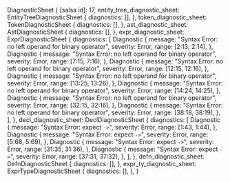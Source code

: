 DiagnosticSheet {
    [salsa id]: 17,
    entity_tree_diagnostic_sheet: EntityTreeDiagnosticSheet {
        diagnostics: [],
    },
    token_diagnostic_sheet: TokenDiagnosticSheet {
        diagnostics: [],
    },
    ast_diagnostic_sheet: AstDiagnosticSheet {
        diagnostics: [],
    },
    expr_diagnostic_sheet: ExprDiagnosticSheet {
        diagnostics: [
            Diagnostic {
                message: "Syntax Error: no left operand for binary operator",
                severity: Error,
                range: [2:13, 2:14),
            },
            Diagnostic {
                message: "Syntax Error: no left operand for binary operator",
                severity: Error,
                range: [7:15, 7:16),
            },
            Diagnostic {
                message: "Syntax Error: no left operand for binary operator",
                severity: Error,
                range: [12:15, 12:16),
            },
            Diagnostic {
                message: "Syntax Error: no left operand for binary operator",
                severity: Error,
                range: [13:25, 13:26),
            },
            Diagnostic {
                message: "Syntax Error: no left operand for binary operator",
                severity: Error,
                range: [14:24, 14:25),
            },
            Diagnostic {
                message: "Syntax Error: no left operand for binary operator",
                severity: Error,
                range: [32:15, 32:16),
            },
            Diagnostic {
                message: "Syntax Error: no left operand for binary operator",
                severity: Error,
                range: [38:18, 38:19),
            },
        ],
    },
    decl_diagnostic_sheet: DeclDiagnosticSheet {
        diagnostics: [
            Diagnostic {
                message: "Syntax Error: expect `->`",
                severity: Error,
                range: [1:43, 1:44),
            },
            Diagnostic {
                message: "Syntax Error: expect `->`",
                severity: Error,
                range: [5:68, 5:69),
            },
            Diagnostic {
                message: "Syntax Error: expect `->`",
                severity: Error,
                range: [31:35, 31:36),
            },
            Diagnostic {
                message: "Syntax Error: expect `->`",
                severity: Error,
                range: [37:31, 37:32),
            },
        ],
    },
    defn_diagnostic_sheet: DefnDiagnosticSheet {
        diagnostics: [],
    },
    expr_ty_diagnostic_sheet: ExprTypeDiagnosticSheet {
        diagnostics: [],
    },
}